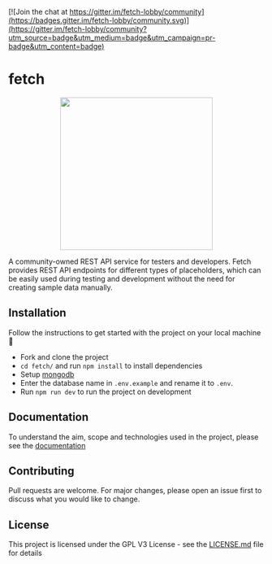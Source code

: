[![Join the chat at https://gitter.im/fetch-lobby/community](https://badges.gitter.im/fetch-lobby/community.svg)](https://gitter.im/fetch-lobby/community?utm_source=badge&utm_medium=badge&utm_campaign=pr-badge&utm_content=badge)

# fetch

<p align="center" width="100%">
    <img width="300" src="https://github.com/adityabisoi/fetch/blob/main/logo.png"> 
</p>

A community-owned REST API service for testers and developers. Fetch provides REST API endpoints for different types of placeholders, which can be easily used during testing and development without the need for creating sample data manually.

## Installation
Follow the instructions to get started with the project on your local machine 🚀
* Fork and clone the project
* `cd fetch/` and run `npm install` to install dependencies
* Setup [mongodb](https://docs.mongodb.com/manual/installation/)
* Enter the database name in `.env.example` and rename it to `.env`.
* Run `npm run dev` to run the project on development

## Documentation
To understand the aim, scope and technologies used in the project, please see the [documentation](https://bit.ly/36PmwEc)

## Contributing
Pull requests are welcome. For major changes, please open an issue first to discuss what you would like to change.

## License

This project is licensed under the GPL V3 License - see the [LICENSE.md](LICENSE.md) file for details
